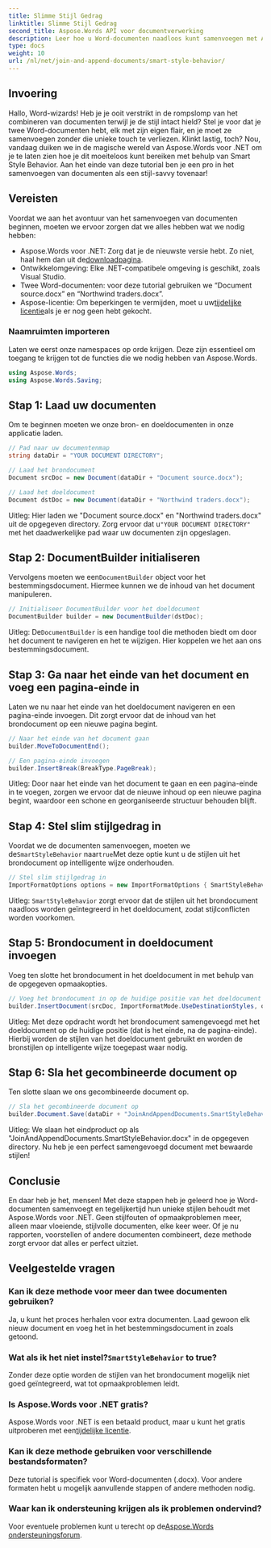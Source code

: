```yaml
---
title: Slimme Stijl Gedrag
linktitle: Slimme Stijl Gedrag
second_title: Aspose.Words API voor documentverwerking
description: Leer hoe u Word-documenten naadloos kunt samenvoegen met Aspose.Words voor .NET, waarbij stijlen behouden blijven en professionele resultaten worden gegarandeerd.
type: docs
weight: 10
url: /nl/net/join-and-append-documents/smart-style-behavior/
---
```

## Invoering

Hallo, Word-wizards! Heb je je ooit verstrikt in de rompslomp van het combineren van documenten terwijl je de stijl intact hield? Stel je voor dat je twee Word-documenten hebt, elk met zijn eigen flair, en je moet ze samenvoegen zonder die unieke touch te verliezen. Klinkt lastig, toch? Nou, vandaag duiken we in de magische wereld van Aspose.Words voor .NET om je te laten zien hoe je dit moeiteloos kunt bereiken met behulp van Smart Style Behavior. Aan het einde van deze tutorial ben je een pro in het samenvoegen van documenten als een stijl-savvy tovenaar!

## Vereisten

Voordat we aan het avontuur van het samenvoegen van documenten beginnen, moeten we ervoor zorgen dat we alles hebben wat we nodig hebben:

-  Aspose.Words voor .NET: Zorg dat je de nieuwste versie hebt. Zo niet, haal hem dan uit de[downloadpagina](https://releases.aspose.com/words/net/).
- Ontwikkelomgeving: Elke .NET-compatibele omgeving is geschikt, zoals Visual Studio.
- Twee Word-documenten: voor deze tutorial gebruiken we “Document source.docx” en “Northwind traders.docx”.
-  Aspose-licentie: Om beperkingen te vermijden, moet u uw[tijdelijke licentie](https://purchase.aspose.com/temporary-license/)als je er nog geen hebt gekocht.

### Naamruimten importeren

Laten we eerst onze namespaces op orde krijgen. Deze zijn essentieel om toegang te krijgen tot de functies die we nodig hebben van Aspose.Words.

```csharp
using Aspose.Words;
using Aspose.Words.Saving;
```

## Stap 1: Laad uw documenten

Om te beginnen moeten we onze bron- en doeldocumenten in onze applicatie laden.

```csharp
// Pad naar uw documentenmap
string dataDir = "YOUR DOCUMENT DIRECTORY";

// Laad het brondocument
Document srcDoc = new Document(dataDir + "Document source.docx");

// Laad het doeldocument
Document dstDoc = new Document(dataDir + "Northwind traders.docx");
```

Uitleg:
 Hier laden we "Document source.docx" en "Northwind traders.docx" uit de opgegeven directory. Zorg ervoor dat u`"YOUR DOCUMENT DIRECTORY"` met het daadwerkelijke pad waar uw documenten zijn opgeslagen.

## Stap 2: DocumentBuilder initialiseren

 Vervolgens moeten we een`DocumentBuilder` object voor het bestemmingsdocument. Hiermee kunnen we de inhoud van het document manipuleren.

```csharp
// Initialiseer DocumentBuilder voor het doeldocument
DocumentBuilder builder = new DocumentBuilder(dstDoc);
```

Uitleg:
De`DocumentBuilder` is een handige tool die methoden biedt om door het document te navigeren en het te wijzigen. Hier koppelen we het aan ons bestemmingsdocument.

## Stap 3: Ga naar het einde van het document en voeg een pagina-einde in

Laten we nu naar het einde van het doeldocument navigeren en een pagina-einde invoegen. Dit zorgt ervoor dat de inhoud van het brondocument op een nieuwe pagina begint.

```csharp
// Naar het einde van het document gaan
builder.MoveToDocumentEnd();

// Een pagina-einde invoegen
builder.InsertBreak(BreakType.PageBreak);
```

Uitleg:
Door naar het einde van het document te gaan en een pagina-einde in te voegen, zorgen we ervoor dat de nieuwe inhoud op een nieuwe pagina begint, waardoor een schone en georganiseerde structuur behouden blijft.

## Stap 4: Stel slim stijlgedrag in

 Voordat we de documenten samenvoegen, moeten we de`SmartStyleBehavior` naar`true`Met deze optie kunt u de stijlen uit het brondocument op intelligente wijze onderhouden.

```csharp
// Stel slim stijlgedrag in
ImportFormatOptions options = new ImportFormatOptions { SmartStyleBehavior = true };
```

Uitleg:
`SmartStyleBehavior` zorgt ervoor dat de stijlen uit het brondocument naadloos worden geïntegreerd in het doeldocument, zodat stijlconflicten worden voorkomen.

## Stap 5: Brondocument in doeldocument invoegen

Voeg ten slotte het brondocument in het doeldocument in met behulp van de opgegeven opmaakopties.

```csharp
// Voeg het brondocument in op de huidige positie van het doeldocument
builder.InsertDocument(srcDoc, ImportFormatMode.UseDestinationStyles, options);
```

Uitleg:
Met deze opdracht wordt het brondocument samengevoegd met het doeldocument op de huidige positie (dat is het einde, na de pagina-einde). Hierbij worden de stijlen van het doeldocument gebruikt en worden de bronstijlen op intelligente wijze toegepast waar nodig.

## Stap 6: Sla het gecombineerde document op

Ten slotte slaan we ons gecombineerde document op.

```csharp
// Sla het gecombineerde document op
builder.Document.Save(dataDir + "JoinAndAppendDocuments.SmartStyleBehavior.docx");
```

Uitleg:
We slaan het eindproduct op als "JoinAndAppendDocuments.SmartStyleBehavior.docx" in de opgegeven directory. Nu heb je een perfect samengevoegd document met bewaarde stijlen!

## Conclusie

En daar heb je het, mensen! Met deze stappen heb je geleerd hoe je Word-documenten samenvoegt en tegelijkertijd hun unieke stijlen behoudt met Aspose.Words voor .NET. Geen stijlfouten of opmaakproblemen meer, alleen maar vloeiende, stijlvolle documenten, elke keer weer. Of je nu rapporten, voorstellen of andere documenten combineert, deze methode zorgt ervoor dat alles er perfect uitziet.

## Veelgestelde vragen

### Kan ik deze methode voor meer dan twee documenten gebruiken?
Ja, u kunt het proces herhalen voor extra documenten. Laad gewoon elk nieuw document en voeg het in het bestemmingsdocument in zoals getoond.

### Wat als ik het niet instel?`SmartStyleBehavior` to true?
Zonder deze optie worden de stijlen van het brondocument mogelijk niet goed geïntegreerd, wat tot opmaakproblemen leidt.

### Is Aspose.Words voor .NET gratis?
 Aspose.Words voor .NET is een betaald product, maar u kunt het gratis uitproberen met een[tijdelijke licentie](https://purchase.aspose.com/temporary-license/).

### Kan ik deze methode gebruiken voor verschillende bestandsformaten?
Deze tutorial is specifiek voor Word-documenten (.docx). Voor andere formaten hebt u mogelijk aanvullende stappen of andere methoden nodig.

### Waar kan ik ondersteuning krijgen als ik problemen ondervind?
 Voor eventuele problemen kunt u terecht op de[Aspose.Words ondersteuningsforum](https://forum.aspose.com/c/words/8).
